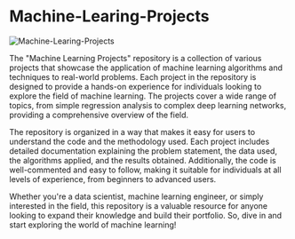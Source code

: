 # Machine-Learing-Projects
![Machine-Learing-Projects](https://socialify.git.ci/XingshengXu/Machine-Learing-Projects/image?description=1&descriptionEditable=A%20collection%20of%20various%20projects%20showcase%20the%20application%20of%20machine%20learning%20algorithms%20and%20techniques%20to%20real-world%20problems.&font=Inter&logo=https%3A%2F%2Fcyberhongtu.files.wordpress.com%2F2023%2F03%2Fcyberhongtu-logo-4.png%3Fresize%3D668%252C668&name=1&pattern=Circuit%20Board&theme=Auto)

The "Machine Learning Projects" repository is a collection of various projects that showcase the application of machine learning algorithms and techniques to real-world problems. Each project in the repository is designed to provide a hands-on experience for individuals looking to explore the field of machine learning. The projects cover a wide range of topics, from simple regression analysis to complex deep learning networks, providing a comprehensive overview of the field.

The repository is organized in a way that makes it easy for users to understand the code and the methodology used. Each project includes detailed documentation explaining the problem statement, the data used, the algorithms applied, and the results obtained. Additionally, the code is well-commented and easy to follow, making it suitable for individuals at all levels of experience, from beginners to advanced users.

Whether you're a data scientist, machine learning engineer, or simply interested in the field, this repository is a valuable resource for anyone looking to expand their knowledge and build their portfolio. So, dive in and start exploring the world of machine learning!
